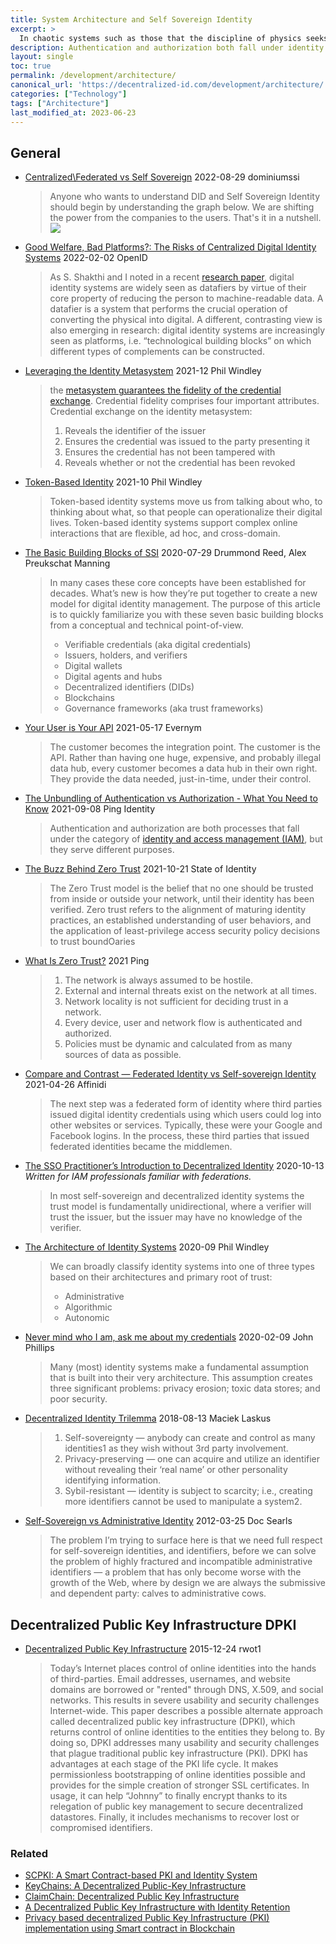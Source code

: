 ```yaml
---
title: System Architecture and Self Sovereign Identity
excerpt: >
  In chaotic systems such as those that the discipline of physics seeks to describe, there is also the concept of the “self-organizing principle,” which dictates a tendency for chaotic systems to organize themselves. While this might be a tendency in physics, organization usually needs a nudge in the right direction in the identity world.
description: Authentication and authorization both fall under identity and access management (IAM) but serve different purposes.
layout: single
toc: true
permalink: /development/architecture/
canonical_url: 'https://decentralized-id.com/development/architecture/'
categories: ["Technology"]
tags: ["Architecture"]
last_modified_at: 2023-06-23
---
```


## General
* [Centralized\Federated vs Self Sovereign](https://twitter.com/dominiumssi/status/1564188374529081345) 2022-08-29 dominiumssi
  > Anyone who wants to understand DID and Self Sovereign Identity should begin by understanding the graph below. We are shifting the power from the companies to the users.  That's it in a nutshell.
  > ![](https://pbs.twimg.com/media/FbUcnNNacAAUnAs?format=png&name=small)
* [Good Welfare, Bad Platforms?: The Risks of Centralized Digital Identity Systems](https://points.datasociety.net/good-welfare-bad-platforms-d65b412d962e) 2022-02-02 OpenID
  > As S. Shakthi and I noted in a recent [research paper](https://journals.openedition.org/samaj/6279), digital identity systems are widely seen as datafiers by virtue of their core property of reducing the person to machine-readable data. A datafier is a system that performs the crucial operation of converting the physical into digital. A different, contrasting view is also emerging in research: digital identity systems are increasingly seen as platforms, i.e. “technological building blocks” on which different types of complements can be constructed.
* [Leveraging the Identity Metasystem](https://www.windley.com/archives/2021/12/leveraging_the_identity_metasystem.shtml) 2021-12 Phil Windley
  > the [metasystem guarantees the fidelity of the credential exchange](https://www.windley.com/archives/2021/06/ssi_interaction_patterns.shtml). Credential fidelity comprises four important attributes. Credential exchange on the identity metasystem:
  > 
  > 1. Reveals the identifier of the issuer
  > 2. Ensures the credential was issued to the party presenting it
  > 3. Ensures the credential has not been tampered with
  > 4. Reveals whether or not the credential has been revoked
* [Token-Based Identity](https://www.windley.com/archives/2021/10/token-based_identity.shtml) 2021-10 Phil Windley
  > Token-based identity systems move us from talking about who, to thinking about what, so that people can operationalize their digital lives. Token-based identity systems support complex online interactions that are flexible, ad hoc, and cross-domain.
* [The Basic Building Blocks of SSI](https://freecontent.manning.com/the-basic-building-blocks-of-ssi/) 2020-07-29 Drummond Reed, Alex Preukschat Manning
  > In many cases these core concepts have been established for decades. What’s new is how they’re put together to create a new model for digital identity management. The purpose of this article is to quickly familiarize you with these seven basic building blocks from a conceptual and technical point-of-view.
  > - Verifiable credentials (aka digital credentials)
  > - Issuers, holders, and verifiers
  > - Digital wallets
  > - Digital agents and hubs
  > - Decentralized identifiers (DIDs)
  > - Blockchains
  > - Governance frameworks (aka trust frameworks)
* [Your User is Your API](https://www.evernym.com/blog/your-user-is-your-api/) 2021-05-17 Evernym
  > The customer becomes the integration point. The customer is the API. Rather than having one huge, expensive, and probably illegal data hub, every customer becomes a data hub in their own right. They provide the data needed, just-in-time, under their control.
* [The Unbundling of Authentication vs Authorization - What You Need to Know](https://www.pingidentity.com/en/company/blog/posts/2021/authentication-vs-authorization.html) 2021-09-08 Ping Identity
  > Authentication and authorization are both processes that fall under the category of [identity and access management (IAM)](https://www.pingidentity.com/en/company/blog/posts/2017/what-is-identity-and-access-management-iam.html), but they serve different purposes.
* [The Buzz Behind Zero Trust](https://stateofidentity.libsyn.com/zero-trust-architecture) 2021-10-21 State of Identity
  > The Zero Trust model is the belief that no one should be trusted from inside or outside your network, until their identity has been verified. Zero trust refers to the alignment of maturing identity practices, an established understanding of user behaviors, and the application of least-privilege access security policy decisions to trust boundOaries
* [What Is Zero Trust?](https://www.pingidentity.com/en/company/blog/posts/2021/what-is-zero-trust.html) 2021 Ping
  > 1. The network is always assumed to be hostile.
  > 2. External and internal threats exist on the network at all times.
  > 3. Network locality is not sufficient for deciding trust in a network.
  > 4. Every device, user and network flow is authenticated and authorized.
  > 5. Policies must be dynamic and calculated from as many sources of data as possible.
* [Compare and Contrast — Federated Identity vs Self-sovereign Identity](https://academy.affinidi.com/compare-and-contrast-federated-identity-vs-self-sovereign-identity-227a85cbab18) 2021-04-26 Affinidi
  > The next step was a federated form of identity where third parties issued digital identity credentials using which users could log into other websites or services. Typically, these were your Google and Facebook logins. In the process, these third parties that issued federated identities became the middlemen.
* [The SSO Practitioner’s Introduction to Decentralized Identity](https://www.pingidentity.com/en/resources/blog/post/sso-practitioners-introduction-decentralized-identity.html) 2020-10-13
*Written for IAM professionals familiar with federations.*
  > In most self-sovereign and decentralized identity systems the trust model is  fundamentally unidirectional, where a verifier will trust the issuer, but the issuer may have no knowledge of the verifier.
* [The Architecture of Identity Systems](https://www.windley.com/archives/2020/09/the_architecture_of_identity_systems.shtml) 2020-09 Phil Windley 
  >  We can broadly classify identity systems into one of three types based on their architectures and primary root of trust:
  > - Administrative
  > - Algorithmic
  > - Autonomic
* [Never mind who I am, ask me about my credentials](https://www.linkedin.com/pulse/never-mind-who-i-am-ask-me-my-credentials-john-phillips/) 2020-02-09 John Phillips
  > Many (most) identity systems make a fundamental assumption that is built into their very architecture. This assumption creates three significant problems: privacy erosion; toxic data stores; and poor security.
* [Decentralized Identity Trilemma](https://maciek.blog/p/dit) 2018-08-13 Maciek Laskus
  > 1. Self-sovereignty — anybody can create and control as many identities1 as they wish without 3rd party involvement.
  > 2. Privacy-preserving — one can acquire and utilize an identifier without revealing their ‘real name’ or other personality identifying information.
  > 3. Sybil-resistant — identity is subject to scarcity; i.e., creating more identifiers cannot be used to manipulate a system2.
* [Self-Sovereign vs Administrative Identity](http://blogs.harvard.edu/vrm/2012/03/25/ssi/) 2012-03-25 Doc Searls 
  > The problem I’m trying to surface here is that we need full respect for self-sovereign identities, and identifiers, before we can solve the problem of highly fractured and incompatible administrative identifiers — a problem that has only become worse with the growth of the Web, where by design we are always the submissive and dependent party: calves to administrative cows.


## Decentralized Public Key Infrastructure DPKI
* [Decentralized Public Key Infrastructure](https://github.com/WebOfTrustInfo/rebooting-the-web-of-trust/blob/master/final-documents/dpki.pdf) 2015-12-24 rwot1
  > Today’s Internet places control of online identities into the hands of third-parties. Email addresses, usernames, and website domains are borrowed or "rented" through DNS, X.509, and social networks. This results in severe usability and security challenges Internet-wide. This paper describes a possible alternate approach called decentralized public key infrastructure (DPKI), which returns control of online identities to the entities they belong to. By doing so, DPKI addresses many usability and security challenges that plague traditional public key infrastructure (PKI). DPKI has advantages at each stage of the PKI life cycle. It makes permissionless bootstrapping of online identities possible and provides for the simple creation of stronger SSL certificates. In usage, it can help “Johnny” to finally encrypt thanks to its relegation of public key management to secure decentralized datastores. Finally, it includes mechanisms to recover lost or compromised identifiers.

### Related
* [SCPKI: A Smart Contract-based PKI and Identity System](http://www0.cs.ucl.ac.uk/staff/M.AlBassam/publications/scpki-bcc17.pdf)
* [KeyChains: A Decentralized Public-Key Infrastructure](https://drum.lib.umd.edu/bitstream/handle/1903/3332/0.pdf?sequence=1&isAllowed=y)
* [ClaimChain: Decentralized Public Key Infrastructure](https://www.researchgate.net/publication/318584251_ClaimChain_Decentralized_Public_Key_Infrastructure)
* [A Decentralized Public Key Infrastructure with Identity Retention](https://eprint.iacr.org/2014/803.pdf)
* [Privacy based decentralized Public Key Infrastructure (PKI) implementation using Smart contract in Blockchain](https://isrdc.iitb.ac.in/blockchain/workshops/2017-iitb/papers/paper-11%20-%20Decentralized%20PKI%20in%20blockchain%20and%20Smart%20contract.pdf)
